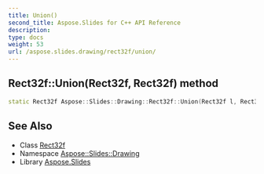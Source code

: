 ```yaml
---
title: Union()
second_title: Aspose.Slides for C++ API Reference
description: 
type: docs
weight: 53
url: /aspose.slides.drawing/rect32f/union/
---
```

## Rect32f::Union(Rect32f, Rect32f) method




```cpp
static Rect32f Aspose::Slides::Drawing::Rect32f::Union(Rect32f l, Rect32f r)
```

## See Also

* Class [Rect32f](../)
* Namespace [Aspose::Slides::Drawing](../../)
* Library [Aspose.Slides](../../../)